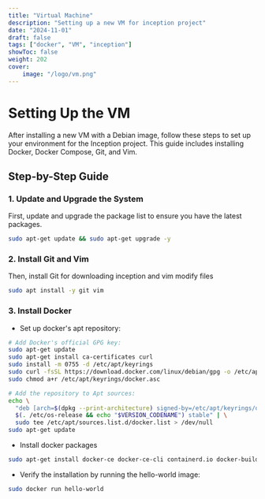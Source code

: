```yaml
---
title: "Virtual Machine"
description: "Setting up a new VM for inception project"
date: "2024-11-01"
draft: false
tags: ["docker", "VM", "inception"]
showToc: false
weight: 202
cover:
    image: "/logo/vm.png"
---
```


# Setting Up the VM

After installing a new VM with a Debian image, follow these steps to set up your environment for the Inception project. This guide includes installing Docker, Docker Compose, Git, and Vim.

## Step-by-Step Guide

### 1. Update and Upgrade the System
First, update and upgrade the package list to ensure you have the latest packages.
```bash
sudo apt-get update && sudo apt-get upgrade -y
```

### 2. Install Git and Vim
Then, install Git for downloading inception and vim modify files
```bash
sudo apt install -y git vim
```

### 3. Install Docker

+ Set up docker's apt repository:
```bash
# Add Docker's official GPG key:
sudo apt-get update
sudo apt-get install ca-certificates curl
sudo install -m 0755 -d /etc/apt/keyrings
sudo curl -fsSL https://download.docker.com/linux/debian/gpg -o /etc/apt/keyrings/docker.asc
sudo chmod a+r /etc/apt/keyrings/docker.asc

# Add the repository to Apt sources:
echo \
  "deb [arch=$(dpkg --print-architecture) signed-by=/etc/apt/keyrings/docker.asc] https://download.docker.com/linux/debian \
  $(. /etc/os-release && echo "$VERSION_CODENAME") stable" | \
  sudo tee /etc/apt/sources.list.d/docker.list > /dev/null
sudo apt-get update
```
+ Install docker packages
```bash
sudo apt-get install docker-ce docker-ce-cli containerd.io docker-buildx-plugin docker-compose-plugin
```

+ Verify the installation by running the hello-world image:
```bash
sudo docker run hello-world
```
